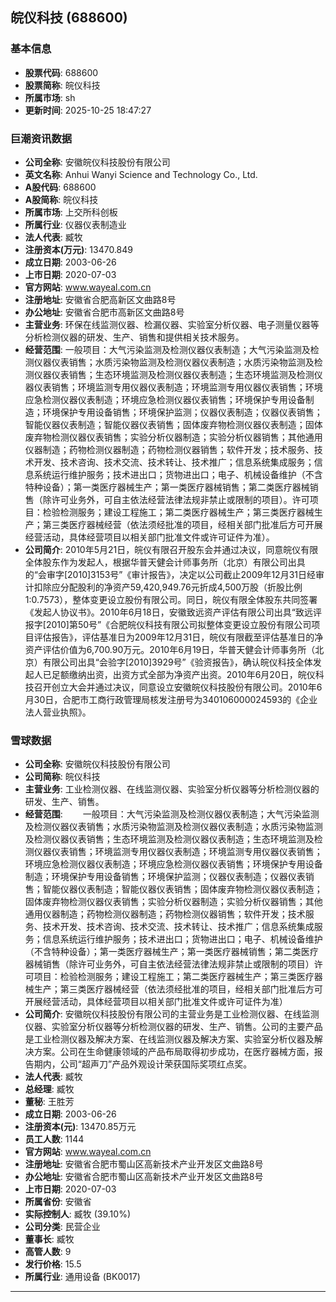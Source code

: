 ## 皖仪科技 (688600)

### 基本信息

- **股票代码**: 688600
- **股票简称**: 皖仪科技
- **所属市场**: sh
- **更新时间**: 2025-10-25 18:47:27

### 巨潮资讯数据

- **公司全称**: 安徽皖仪科技股份有限公司
- **英文名称**: Anhui Wanyi Science and Technology Co., Ltd.
- **A股代码**: 688600
- **A股简称**: 皖仪科技
- **所属市场**: 上交所科创板
- **所属行业**: 仪器仪表制造业
- **法人代表**: 臧牧
- **注册资本(万元)**: 13470.849
- **成立日期**: 2003-06-26
- **上市日期**: 2020-07-03
- **官方网站**: www.wayeal.com.cn
- **注册地址**: 安徽省合肥高新区文曲路8号
- **办公地址**: 安徽省合肥市高新区文曲路8号
- **主营业务**: 环保在线监测仪器、检漏仪器、实验室分析仪器、电子测量仪器等分析检测仪器的研发、生产、销售和提供相关技术服务。
- **经营范围**: 一般项目：大气污染监测及检测仪器仪表制造；大气污染监测及检测仪器仪表销售；水质污染物监测及检测仪器仪表制造；水质污染物监测及检测仪器仪表销售；生态环境监测及检测仪器仪表制造；生态环境监测及检测仪器仪表销售；环境监测专用仪器仪表制造；环境监测专用仪器仪表销售；环境应急检测仪器仪表制造；环境应急检测仪器仪表销售；环境保护专用设备制造；环境保护专用设备销售；环境保护监测；仪器仪表制造；仪器仪表销售；智能仪器仪表制造；智能仪器仪表销售；固体废弃物检测仪器仪表制造；固体废弃物检测仪器仪表销售；实验分析仪器制造；实验分析仪器销售；其他通用仪器制造；药物检测仪器制造；药物检测仪器销售；软件开发；技术服务、技术开发、技术咨询、技术交流、技术转让、技术推广；信息系统集成服务；信息系统运行维护服务；技术进出口；货物进出口；电子、机械设备维护（不含特种设备）；第一类医疗器械生产；第一类医疗器械销售；第二类医疗器械销售（除许可业务外，可自主依法经营法律法规非禁止或限制的项目）。许可项目：检验检测服务；建设工程施工；第二类医疗器械生产；第三类医疗器械生产；第三类医疗器械经营（依法须经批准的项目，经相关部门批准后方可开展经营活动，具体经营项目以相关部门批准文件或许可证件为准）。
- **公司简介**: 2010年5月21日，皖仪有限召开股东会并通过决议，同意皖仪有限全体股东作为发起人，根据华普天健会计师事务所（北京）有限公司出具的“会审字[2010]3153号”《审计报告》，决定以公司截止2009年12月31日经审计扣除应分配股利的净资产59,420,949.76元折成4,500万股（折股比例1:0.7573），整体变更设立股份有限公司。同日，皖仪有限全体股东共同签署《发起人协议书》。2010年6月18日，安徽致远资产评估有限公司出具“致远评报字[2010]第50号”《合肥皖仪科技有限公司拟整体变更设立股份有限公司项目评估报告》，评估基准日为2009年12月31日，皖仪有限截至评估基准日的净资产评估价值为6,700.90万元。2010年6月19日，华普天健会计师事务所（北京）有限公司出具“会验字[2010]3929号”《验资报告》，确认皖仪科技全体发起人已足额缴纳出资，出资方式全部为净资产出资。2010年6月20日，皖仪科技召开创立大会并通过决议，同意设立安徽皖仪科技股份有限公司。2010年6月30日，合肥市工商行政管理局核发注册号为340106000024593的《企业法人营业执照》。

### 雪球数据

- **公司全称**: 安徽皖仪科技股份有限公司
- **公司简称**: 皖仪科技
- **主营业务**: 工业检测仪器、在线监测仪器、实验室分析仪器等分析检测仪器的研发、生产、销售。
- **经营范围**: 　　一般项目：大气污染监测及检测仪器仪表制造；大气污染监测及检测仪器仪表销售；水质污染物监测及检测仪器仪表制造；水质污染物监测及检测仪器仪表销售；生态环境监测及检测仪器仪表制造；生态环境监测及检测仪器仪表销售；环境监测专用仪器仪表制造；环境监测专用仪器仪表销售；环境应急检测仪器仪表制造；环境应急检测仪器仪表销售；环境保护专用设备制造；环境保护专用设备销售；环境保护监测；仪器仪表制造；仪器仪表销售；智能仪器仪表制造；智能仪器仪表销售；固体废弃物检测仪器仪表制造；固体废弃物检测仪器仪表销售；实验分析仪器制造；实验分析仪器销售；其他通用仪器制造；药物检测仪器制造；药物检测仪器销售；软件开发；技术服务、技术开发、技术咨询、技术交流、技术转让、技术推广；信息系统集成服务；信息系统运行维护服务；技术进出口；货物进出口；电子、机械设备维护（不含特种设备）；第一类医疗器械生产；第一类医疗器械销售；第二类医疗器械销售（除许可业务外，可自主依法经营法律法规非禁止或限制的项目）许可项目：检验检测服务；建设工程施工；第二类医疗器械生产；第三类医疗器械生产；第三类医疗器械经营（依法须经批准的项目，经相关部门批准后方可开展经营活动，具体经营项目以相关部门批准文件或许可证件为准）
- **公司简介**: 安徽皖仪科技股份有限公司的主营业务是工业检测仪器、在线监测仪器、实验室分析仪器等分析检测仪器的研发、生产、销售。公司的主要产品是工业检测仪器及解决方案、在线监测仪器及解决方案、实验室分析仪器及解决方案。公司在生命健康领域的产品布局取得初步成功，在医疗器械方面，报告期内，公司“超声刀”产品外观设计荣获国际奖项红点奖。
- **法人代表**: 臧牧
- **总经理**: 臧牧
- **董秘**: 王胜芳
- **成立日期**: 2003-06-26
- **注册资本(元)**: 13470.85万元
- **员工人数**: 1144
- **官方网站**: www.wayeal.com.cn
- **注册地址**: 安徽省合肥市蜀山区高新技术产业开发区文曲路8号
- **办公地址**: 安徽省合肥市蜀山区高新技术产业开发区文曲路8号
- **上市日期**: 2020-07-03
- **所属省份**: 安徽省
- **实际控制人**: 臧牧 (39.10%)
- **公司分类**: 民营企业
- **董事长**: 臧牧
- **高管人数**: 9
- **发行价格**: 15.5
- **所属行业**: 通用设备 (BK0017)

---